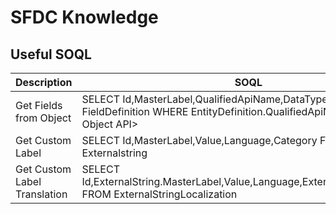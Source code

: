# SFDC Knowledge
## Useful SOQL
| Description  | SOQL |
| ------------- | ------------- |
| Get Fields from Object  | SELECT Id,MasterLabel,QualifiedApiName,DataType FROM FieldDefinition WHERE EntityDefinition.QualifiedApiName = <--Custom Object API> |
| Get Custom Label  | SELECT Id,MasterLabel,Value,Language,Category FROM Externalstring |
| Get Custom Label Translation  | SELECT Id,ExternalString.MasterLabel,Value,Language,ExternalString.Category FROM ExternalStringLocalization |